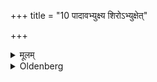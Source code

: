 +++
title = "10 पादावभ्युक्ष्य शिरोऽभ्युक्षेत्"

+++

<details><summary>मूलम्</summary>

पादावभ्युक्ष्य शिरोऽभ्युक्षेत् १०
</details>

<details><summary>Oldenberg</summary>

10. When he has finally touched (water) again, he becomes pure.
</details>
